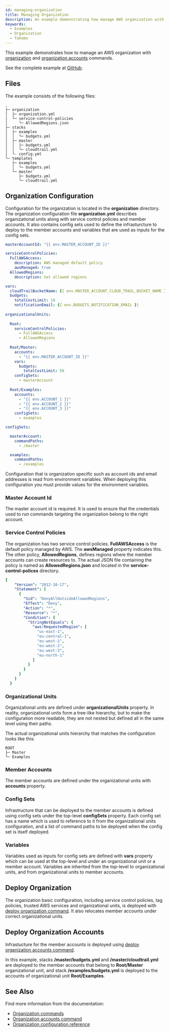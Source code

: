 ```yaml
---
id: managing-organization
title: Managing Organization
description: An example demonstrating how manage AWS organization with Takomo.
keywords:
  - Examples
  - Organization
  - Takomo
---
```


This example demonstrates how to manage an AWS organization with [organization](/docs/command-line-usage/organization) and [organization accounts](/docs/command-line-usage/organization-accounts) commands.

See the complete example at [GitHub](https://github.com/takomo-io/takomo-examples/tree/master/organization).

## Files

The example consists of the following files:

```
.
├─ organization
│  ├─ organization.yml
|  └─ service-control-policies
│     └─ AllowedRegions.json
├─ stacks
│  ├─ examples
│  │  └─ budgets.yml
│  ├─ master
│  │  ├─ budgets.yml
│  │  └─ cloudtrail.yml
│  └- config.yml
└─ templates
   ├─ examples
   │  └─ budgets.yml
   └─ master
      ├─ budgets.yml
      └─ cloudtrail.yml
```

## Organization Configuration

Configuration for the organization is located in the **organization** directory. The organization configuration file **organization.yml** describes organizational units along with service control policies and member accounts. It also contains config sets used to define the infrasturcture to deploy to the member accounts and variables that are used as inputs for the config sets.

```yaml title="organization/organization.yml"
masterAccountId: "{{ env.MASTER_ACCOUNT_ID }}"

serviceControlPolicies:
  FullAWSAccess:
    description: AWS managed default policy
    awsManaged: true
  AllowedRegions:
    description: Set allowed regions

vars:
  cloudTrailBucketName: {{ env.MASTER_ACCOUNT_CLOUD_TRAIL_BUCKET_NAME }}
  budgets:
    totalCostLimit: 10
    notificationEmail: {{ env.BUDGETS_NOTIFICATION_EMAIL }}
   
organizationalUnits:
  
  Root:
    serviceControlPolicies:
      - FullAWSAccess
      - AllowedRegions
  
  Root/Master:
    accounts:
      - "{{ env.MASTER_ACCOUNT_ID }}"
    vars:
      budgets:
        totalCostLimit: 50
    configSets:
      - masterAccount  
  
  Root/Examples:
    accounts:
      - "{{ env.ACCOUNT_1 }}"   
      - "{{ env.ACCOUNT_2 }}"   
      - "{{ env.ACCOUNT_3 }}"
    configSets:
      - examples

configSets:

  masterAccount:
    commandPaths:
      - /master

  examples:
    commandPaths:
      - /examples 
```

Configuration that is organization specific such as account ids and email addresses is read from environment variables. When deploying this configuration you must provide values for the environment variables.

### Master Account Id

The master account id is required. It is used to ensure that the credentials used to run commands targeting the organization belong to the right account.

### Service Control Policies

The organization has two service control policies. **FullAWSAccess** is the default policy managed by AWS. The **awsManaged** property indicates this. The other policy, **AllowedRegions**, defines regions where the member accounts can create resources to. The actual JSON file containing the policy is named as **AllowedRegions.json** and located in the **service-control-polices** directory.

```yaml
{
    "Version": "2012-10-17",
    "Statement": [
      {
        "Sid": "DenyAllOutsideAllowedRegions",
        "Effect": "Deny",
        "Action": "*",
        "Resource": "*",
        "Condition": {
          "StringNotEquals": {
            "aws:RequestedRegion": [
              "us-east-1",
              "eu-central-1",
              "eu-west-1",
              "eu-west-2",
              "eu-west-3",
              "eu-north-1"
            ]
          }
        }
      }
    ]
  }
```

### Organizational Units

Organizational units are defined under **organizationalUnits** property. In reality, organizational units form a tree-like hierarchy, but to make the configuration more readable, they are not nested but defined all in the same level using their paths.

The actual organizational units hierarchy that matches the configuration looks like this:

```
ROOT
├─ Master
└─ Examples
```

### Member Accounts

The member accounts are defined under the organizational units with **accounts** property.

### Config Sets

Infrastructure that can be deployed to the member accounts is defined using config sets under the top-level **configSets** property. Each config set has a name which is used to reference to it from the organizational units configuration, and a list of command paths to be deployed when the config set is itself deployed. 

### Variables

Variables used as inputs for config sets are defined with **vars** property which can be used at the top-level and under an organizational unit or a member account. Variables are inherited from the top-level to organizational units, and from organizational units to member accounts. 

## Deploy Organization

The organization basic configuration, including service control policies, tag policies, trusted AWS services and organizational units, is deployed with [deploy organization command](/docs/command-line-usage/organization#deploy-organization). It also relocates member accounts under correct organizational units. 

## Deploy Organization Accounts

Infrastucture for the member accounts is deployed using [deploy organization accounts command](/docs/command-line-usage/organization-accounts#deploy-accounts).

In this example, stacks **/master/budgets.yml** and **/master/cloudtrail.yml** are deployed to the member accounts that belong to **Root/Master** organizational unit, and stack **/examples/budgets.yml** is deployed to the accounts of organizational unit **Root/Examples**.

## See Also

Find more information from the documentation:

- [Organization commands](/docs/command-line-usage/organization)
- [Organization accounts command](/docs/command-line-usage/organization-accounts)
- [Organization configuration reference](/docs/config-reference/organization)